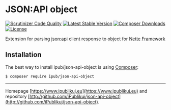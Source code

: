 # JSON:API object

[![Scrutinizer Code Quality](https://img.shields.io/scrutinizer/g/iPublikuj/json-api-object.svg?style=flat-square)](https://scrutinizer-ci.com/g/iPublikuj/json-api-object/?branch=master)
[![Latest Stable Version](https://img.shields.io/packagist/v/ipub/json-api-object.svg?style=flat-square)](https://packagist.org/packages/ipub/json-api-object)
[![Composer Downloads](https://img.shields.io/packagist/dt/ipub/json-api-object.svg?style=flat-square)](https://packagist.org/packages/ipub/json-api-object)
[![License](https://img.shields.io/packagist/l/ipub/json-api-object.svg?style=flat-square)](https://packagist.org/packages/ipub/json-api-object)

Extension for parsing [json:api](http://jsonapi.org) client response to object for [Nette Framework](http://nette.org/)

## Installation

The best way to install ipub/json-api-object is using  [Composer](http://getcomposer.org/):

```sh
$ composer require ipub/json-api-object
```

***
Homepage [https://www.ipublikuj.eu](https://www.ipublikuj.eu) and repository [http://github.com/iPublikuj/json-api-object](http://github.com/iPublikuj/json-api-object).
